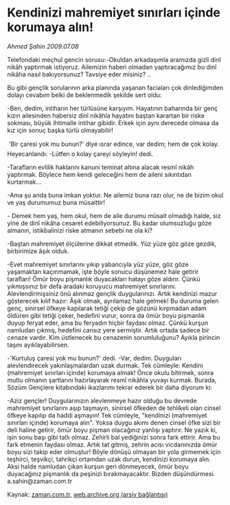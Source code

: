 # Kendinizi mahremiyet sınırları içinde korumaya alın!

*Ahmed Şahin 2009.07.08*

<tr><td class="metin" colspan="2" style="padding-top: 20px; padding-left: 5px; padding-right: 10px;">Telefondaki meçhul gencin sorusu:-Okuldan arkadaşımla aramızda gizli dinî nikâh yaptırmak istiyoruz. Ailemizin haberi olmadan yaptıracağımız bu dinî nikâha nasıl bakıyorsunuz? Tavsiye eder misiniz? ..</td></tr><tr><td class="metin" colspan="2" style="padding-top: 20px; padding-left: 5px; padding-right: 10px;"><p> Bu gibi gençlik sorularının arka planında yaşanan faciaları çok dinlediğimden dolayı cevabım belki de beklenmedik şekilde sert oldu:
<p>-Ben, dedim, intiharın her türlüsüne karşıyım. Hayatının baharında bir genç kızın ailesinden habersiz dinî nikâhla hayatını baştan karartan bir riske sokması, büyük ihtimalle intihar gibidir. Erkek için aynı derecede olmasa da kız için sonuç başka türlü olmayabilir!
<p>  'Bir çaresi yok mu bunun?' diye ısrar edince, var dedim; hem de çok kolay. Heyecanlandı: -Lütfen o kolay çareyi söyleyin! dedi.
<p>-Tarafların evlilik haklarını kanuni teminat altına alacak resmî nikâh yaptırmak. Böylece hem kendi geleceğini hem de aileni sıkıntıdan kurtarmak...
<p> -Ama şu anda buna imkan yoktur. Ne ailemiz buna razı olur, ne de bizim okul ve yaş durumumuz buna müsaittir!
<p> - Demek hem yaş, hem okul, hem de aile durumu müsait olmadığı halde, siz yine de dinî nikâha cesaret edebiliyorsunuz. Bu kadar olumsuzluğu göze almanın, istikbalinizi riske atmanın sebebi ne ola ki?
<p> -Baştan mahremiyet ölçülerine dikkat etmedik. Yüz yüze göz göze gezdik, birbirimize âşık olduk.
<p> -Evet mahremiyet sınırlarını yıkıp yabancıyla yüz yüze, göz göze yaşamaktan kaçınmamak, işte böyle sonucu düşünemez hale getirir tarafları! Ömür boyu pişmanlık duyacakları hatayı göze aldırır. Çünkü yıkmışsınız bir defa aradaki koruyucu mahremiyet sınırlarını. Alevlendirmişsiniz önü alınmaz gençlik duygularınızı. Artık kendinizi mazur gösterecek kılıf hazır: Âşık olmak, ayrılamaz hale gelmek! Bu duruma gelen genç, sinirsel öfkeye kapılarak tetiği çekip de gözünü kırpmadan adam öldüren gibi tetiği çeker, hedefini vurur, sonra da ömür boyu pişmanlık duyup feryat eder, ama bu feryadın hiçbir faydası olmaz. Çünkü kurşun namludan çıkmış, hedefini cansız yere sermiştir. Artık ortada sadece bir cenaze vardır. Kim üstlenecek bu cenazenin sorumluluğunu? Ayıkla pirincin taşını ayıklayabilirsen.
<p> -'Kurtuluş çaresi yok mu bunun?' dedi. -Var, dedim. Duyguları alevlendirecek yakınlaşmalardan uzak durmak. Tek cümleyle: Kendini (mahremiyet sınırları içinde) korumaya almak! Önce okulu bitirmek, sonra mutlu olmanın şartlarını hazırlayarak resmî nikâhla yuvayı kurmak. Burada, Sözüm Gençlere kitabındaki ikazlarımı tekrar ederek bir daha diyorum ki:
<p> -Aziz gençler! Duygularınızın alevlenmeye hazır olduğu bu devrede mahremiyet sınırlarını aşıp taşmayın, sinirsel öfkeden de tehlikeli olan cinsel öfkeye kapılıp da haddi aşmayın! Tek cümleyle, "kendinizi (mahremiyet sınırları içinde) korumaya alın". Yoksa duygu akımı denen cinsel öfke sizi bir deli haline getirir, ömür boyu pişman olacağınız yanlışı yaptırır. Ne yazık ki, işin sonu başı gibi tatlı olmaz. Zehirli bal yediğinizi sonra fark ettirir. Ama bu fark etmenin faydası olmaz. Artık tat gitmiş, zehrin acısı vicdanınızda ömür boyu sizi takip eder olmuştur! Böyle dönüşü olmayan bir yola girmemek için teşhirci, teşvikçi, tahrikçi ortamdan uzak durun, kendinizi korumaya alın. Aksi halde namludan çıkan kurşun geri dönmeyecek, ömür boyu duyacağınız pişmanlık da peşinizi bırakmayacaktır. Bizden düşündürmesi. a.sahin@zaman.com.tr<br/></p></p></p></p></p></p></p></p></p></p></td></tr>

Kaynak: [zaman.com.tr](http://zaman.com.tr/yazar.do?yazino=867156), [web.archive.org (arşiv bağlantısı)](http://web.archive.org/web/20090719020031/http://www.zaman.com.tr:80/yazar.do?yazino=867156)
